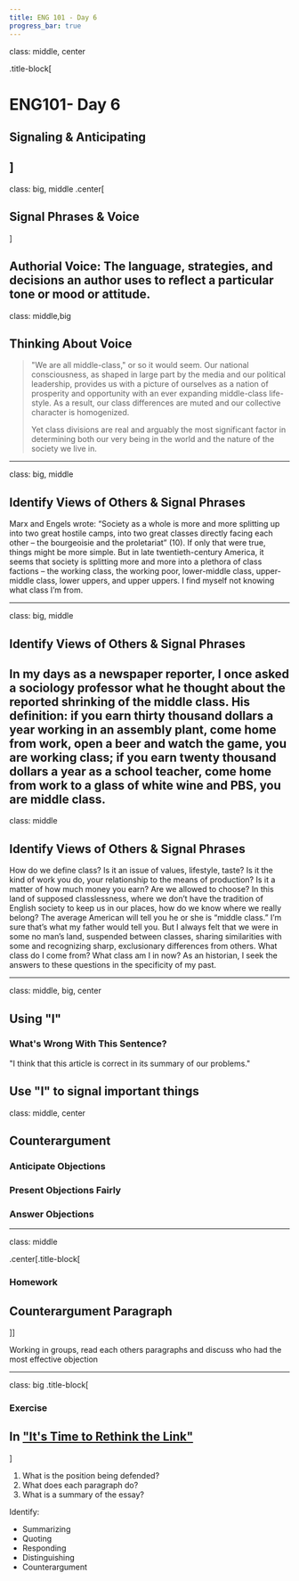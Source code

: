 ```yaml
---
title: ENG 101 - Day 6
progress_bar: true
---
```


class: middle, center

.title-block[
# ENG101- Day 6

## Signaling & Anticipating
]
---
class: big, middle
.center[
## Signal Phrases & Voice
]

**Authorial Voice:** The language, strategies, and decisions an author uses to reflect a particular tone or mood or attitude.
---
class: middle,big

## Thinking About Voice

> "We are all middle-class," or so it would seem. Our national consciousness, as shaped in large part by the media and our political leadership, provides us with a picture of ourselves as a nation of prosperity and opportunity with an ever expanding middle-class life-style. As a result, our class differences are muted and our collective character is homogenized.
>
> Yet class divisions are real and arguably the most significant factor in determining both our very being in the world and the nature of the society we live in.

---

class: big, middle
## Identify Views of Others & Signal Phrases

Marx and Engels wrote:  “Society as a whole is more and more splitting up into two great hostile camps, into two great classes directly facing each other – the bourgeoisie and the proletariat” (10).  If only that were true, things might be more simple.  But in late twentieth-century America, it seems that society is splitting more and more into a plethora of class factions – the working class, the working poor, lower-middle class, upper-middle class, lower uppers, and upper uppers.  I find myself not knowing what class I’m from.

---
class: big, middle
## Identify Views of Others & Signal Phrases

In my days as a newspaper reporter, I once asked a sociology professor what he thought about the reported shrinking of the middle class.  His definition:  if you earn thirty thousand dollars a year working in an assembly plant, come home from work, open a beer and watch the game, you are working class; if you earn twenty thousand dollars a year as a school teacher, come home from work to a glass of white wine and PBS, you are middle class. 
---
class: middle
## Identify Views of Others & Signal Phrases

How do we define class?  Is it an issue of values, lifestyle, taste?  Is it the kind of work you do, your relationship to the means of production?  Is it a matter of how much money you earn? Are we allowed to choose?  In this land of supposed classlessness, where we don’t have the tradition of English society to keep us in our places, how do we know where we really belong?  The average American will tell you he or she is “middle class.”  I’m sure that’s what my father would tell you.  But I always felt that we were in some no man’s land, suspended between classes, sharing similarities with some and recognizing sharp, exclusionary differences from others.  What class do I come from?  What class am I in now?  As an historian, I seek the answers to these questions in the specificity of my past. 

---
class: middle, big, center
## Using "I"

### What's Wrong With This Sentence?

"I think that this article is correct in its summary of our problems."

Use "I" to signal important things
---
class: middle, center

## Counterargument

### Anticipate Objections

### Present Objections Fairly

### Answer Objections

---
class: middle

.center[.title-block[
### Homework

## Counterargument Paragraph
]]

Working in groups, read each others paragraphs and discuss who had the most effective objection

---
class: big
.title-block[
### Exercise

## In ["It's Time to Rethink the Link"](https://medium.com/@justpw/its-time-to-rethink-the-link-66d32ff0e2e2)
]

1. What is the position being defended?
1. What does each paragraph do?
1. What is a summary of the essay?

Identify:

* Summarizing
* Quoting
* Responding
* Distinguishing
* Counterargument

